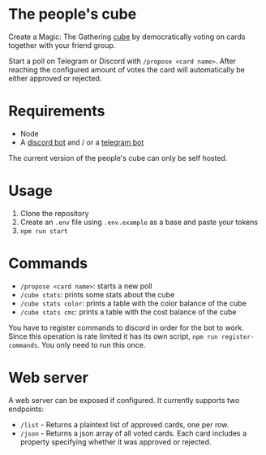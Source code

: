 # The people's cube

Create a Magic: The Gathering [cube](https://mtg.fandom.com/wiki/Cube_Draft) by democratically voting on cards together with your friend group.

Start a poll on Telegram or Discord with `/propose <card name>`. After reaching the configured amount of votes the card will automatically be either approved or rejected.

# Requirements

- Node
- A [discord bot](https://discord.com/developers/docs/intro) and / or a [telegram bot](https://core.telegram.org/bots)

The current version of the people's cube can only be self hosted.

# Usage

1. Clone the repository
2. Create an `.env` file using `.env.example` as a base and paste your tokens
3. `npm run start`

# Commands

- `/propose <card name>`: starts a new poll
- `/cube stats`: prints some stats about the cube
- `/cube stats color`: prints a table with the color balance of the cube
- `/cube stats cmc`: prints a table with the cost balance of the cube

You have to register commands to discord in order for the bot to work. Since this operation is rate limited it has its own script, `npm run register-commands`. You only need to run this once.

# Web server

A web server can be exposed if configured. It currently supports two endpoints:

- `/list` - Returns a plaintext list of approved cards, one per row.
- `/json` - Returns a json array of all voted cards. Each card includes a property specifying whether it was approved or rejected.
